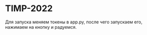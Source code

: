 # TIMP-2022

Для запуска меняем токены в app.py, после чего запускаем его, нажимаем на кнопку и радуемся.
